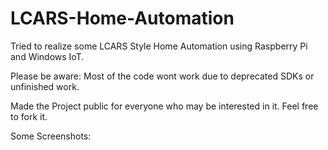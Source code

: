 # LCARS-Home-Automation
Tried to realize some LCARS Style Home Automation using Raspberry Pi and Windows IoT.

Please be aware: Most of the code wont work due to deprecated SDKs or unfinished work.

Made the Project public for everyone who may be interested in it. Feel free to fork it.

Some Screenshots:


